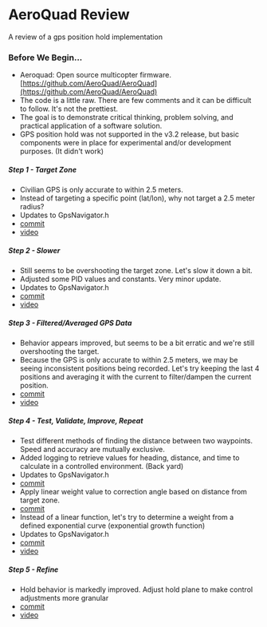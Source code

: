 # AeroQuad Review
A review of a gps position hold implementation

### Before We Begin...
 - Aeroquad: Open source multicopter firmware. [https://github.com/AeroQuad/AeroQuad](https://github.com/AeroQuad/AeroQuad)
 - The code is a little raw. There are few comments and it can be difficult to follow. It's not the prettiest.
 - The goal is to demonstrate critical thinking, problem solving, and practical application of a software solution.
 - GPS position hold was not supported in the v3.2 release, but basic components were in place for experimental and/or development purposes. (It didn't work)

##### Step 1 - Target Zone
 - Civilian GPS is only accurate to within 2.5 meters.
 - Instead of targeting a specific point (lat/lon), why not target a 2.5 meter radius?
 - Updates to GpsNavigator.h
 - [commit](https://github.com/jcleve/AeroQuad/commit/bcf0a68dc90f82712a5228c6bbe392d8bfd310e5)
 - [video](https://www.youtube.com/watch?v=r-jBX3hJkwE)

##### Step 2 - Slower
 - Still seems to be overshooting the target zone. Let's slow it down a bit.
 - Adjusted some PID values and constants. Very minor update.
 - Updates to GpsNavigator.h
 - [commit](https://github.com/jcleve/AeroQuad/commit/f9706d270a0db45abe31e7d4f72719ef517246e5)
 - [video](https://www.youtube.com/watch?v=TKBPJUfeawY)

##### Step 3 - Filtered/Averaged GPS Data
 - Behavior appears improved, but seems to be a bit erratic and we're still overshooting the target.
 - Because the GPS is only accurate to within 2.5 meters, we may be seeing inconsistent positions being recorded.
   Let's try keeping the last 4 positions and averaging it with the current to filter/dampen the current position.
 - [commit](https://github.com/jcleve/AeroQuad/commit/b88fce3cbee5024da0673f7171d349f4211b6c0d)
 - [video](https://www.youtube.com/watch?v=BOyLYXRIbcU)

##### Step 4 - Test, Validate, Improve, Repeat
 - Test different methods of finding the distance between two waypoints. Speed and accuracy are mutually exclusive.
 - Added logging to retrieve values for heading, distance, and time to calculate in a controlled environment. (Back yard)
 - Updates to GpsNavigator.h
 - [commit](https://github.com/jcleve/AeroQuad/commit/714ef7701ddbdcd521d7437d9db7e78886663ec8)
 - Apply linear weight value to correction angle based on distance from target zone.
 - [commit](https://github.com/jcleve/AeroQuad/commit/bb3c6d1628cbf0fd5eeb9a1a9c279d6f49f09314)
 - Instead of a linear function, let's try to determine a weight from a defined exponential curve (exponential growth function)
 - Updates to GpsNavigator.h
 - [commit](https://github.com/jcleve/AeroQuad/commit/b75fbaba7b8b9278780ad8f00e203e59e42c0b30)
 - [video](https://www.youtube.com/watch?v=wQXof8apN-U)

##### Step 5 - Refine
 - Hold behavior is markedly improved. Adjust hold plane to make control adjustments more granular
 - [commit](https://github.com/jcleve/AeroQuad/commit/124c029e1ee7d504bb54de385c485b46beb477cf)
 - [video](https://www.youtube.com/watch?v=-53BUIlLRrY)
 
